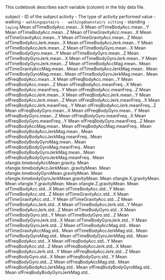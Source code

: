 This codebook describes each variable (column) in the tidy data file. 

subject - ID of the subject
activity - The type of activity performed
        value - walking -` walkingupstairs -  walkingdownstairs
        sitting` -  standing` -  laying`
Mean ofTimeBodyAcc.mean...X
Mean ofTimeBodyAcc.mean...Y
Mean ofTimeBodyAcc.mean...Z
Mean ofTimeGravityAcc.mean...X
Mean ofTimeGravityAcc.mean...Y
Mean ofTimeGravityAcc.mean...Z
Mean ofTimeBodyAccJerk.mean...X
Mean ofTimeBodyAccJerk.mean...Y
Mean ofTimeBodyAccJerk.mean...Z
Mean ofTimeBodyGyro.mean...X
Mean ofTimeBodyGyro.mean...Y
Mean ofTimeBodyGyro.mean...Z
Mean ofTimeBodyGyroJerk.mean...X
Mean ofTimeBodyGyroJerk.mean...Y
Mean ofTimeBodyGyroJerk.mean...Z
Mean ofTimeBodyAccMag.mean..
Mean ofTimeGravityAccMag.mean..
Mean ofTimeBodyAccJerkMag.mean..
Mean ofTimeBodyGyroMag.mean..
Mean ofTimeBodyGyroJerkMag.mean..
Mean ofFreqBodyAcc.mean...X
Mean ofFreqBodyAcc.mean...Y
Mean ofFreqBodyAcc.mean...Z
Mean ofFreqBodyAcc.meanFreq...X
Mean ofFreqBodyAcc.meanFreq...Y
Mean ofFreqBodyAcc.meanFreq...Z
Mean ofFreqBodyAccJerk.mean...X
Mean ofFreqBodyAccJerk.mean...Y
Mean ofFreqBodyAccJerk.mean...Z
Mean ofFreqBodyAccJerk.meanFreq...X
Mean ofFreqBodyAccJerk.meanFreq...Y
Mean ofFreqBodyAccJerk.meanFreq...Z
Mean ofFreqBodyGyro.mean...X
Mean ofFreqBodyGyro.mean...Y
Mean ofFreqBodyGyro.mean...Z
Mean ofFreqBodyGyro.meanFreq...X
Mean ofFreqBodyGyro.meanFreq...Y
Mean ofFreqBodyGyro.meanFreq...Z
Mean ofFreqBodyAccMag.mean..
Mean ofFreqBodyAccMag.meanFreq..
Mean ofFreqBodyBodyAccJerkMag.mean..
Mean ofFreqBodyBodyAccJerkMag.meanFreq..
Mean ofFreqBodyBodyGyroMag.mean..
Mean ofFreqBodyBodyGyroMag.meanFreq..
Mean ofFreqBodyBodyGyroJerkMag.mean..
Mean ofFreqBodyBodyGyroJerkMag.meanFreq..
Mean ofangle.timebodyAccMean.gravity.
Mean ofangle.timebodyAccJerkMean..gravityMean.
Mean ofangle.timebodyGyroMean.gravityMean.
Mean ofangle.timebodyGyroJerkMean.gravityMean.
Mean ofangle.X.gravityMean.
Mean ofangle.Y.gravityMean.
Mean ofangle.Z.gravityMean.
Mean ofTimeBodyAcc.std...X
Mean ofTimeBodyAcc.std...Y
Mean ofTimeBodyAcc.std...Z
Mean ofTimeGravityAcc.std...X
Mean ofTimeGravityAcc.std...Y
Mean ofTimeGravityAcc.std...Z
Mean ofTimeBodyAccJerk.std...X
Mean ofTimeBodyAccJerk.std...Y
Mean ofTimeBodyAccJerk.std...Z
Mean ofTimeBodyGyro.std...X
Mean ofTimeBodyGyro.std...Y
Mean ofTimeBodyGyro.std...Z
Mean ofTimeBodyGyroJerk.std...X
Mean ofTimeBodyGyroJerk.std...Y
Mean ofTimeBodyGyroJerk.std...Z
Mean ofTimeBodyAccMag.std..
Mean ofTimeGravityAccMag.std..
Mean ofTimeBodyAccJerkMag.std..
Mean ofTimeBodyGyroMag.std..
Mean ofTimeBodyGyroJerkMag.std..
Mean ofFreqBodyAcc.std...X
Mean ofFreqBodyAcc.std...Y
Mean ofFreqBodyAcc.std...Z
Mean ofFreqBodyAccJerk.std...X
Mean ofFreqBodyAccJerk.std...Y
Mean ofFreqBodyAccJerk.std...Z
Mean ofFreqBodyGyro.std...X
Mean ofFreqBodyGyro.std...Y
Mean ofFreqBodyGyro.std...Z
Mean ofFreqBodyAccMag.std..
Mean ofFreqBodyBodyAccJerkMag.std..
Mean ofFreqBodyBodyGyroMag.std..
Mean ofFreqBodyBodyGyroJerkMag.std..
